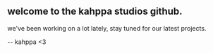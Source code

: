 ## welcome to the kahppa studios github.
we've been working on a lot lately, stay tuned for our latest projects.

-- kahppa <3
